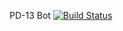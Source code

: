 PD-13 Bot
[![Build Status](https://semaphoreci.com/api/v1/adenaver/pd-13-2/branches/master/badge.svg)](https://semaphoreci.com/adenaver/pd-13-2)